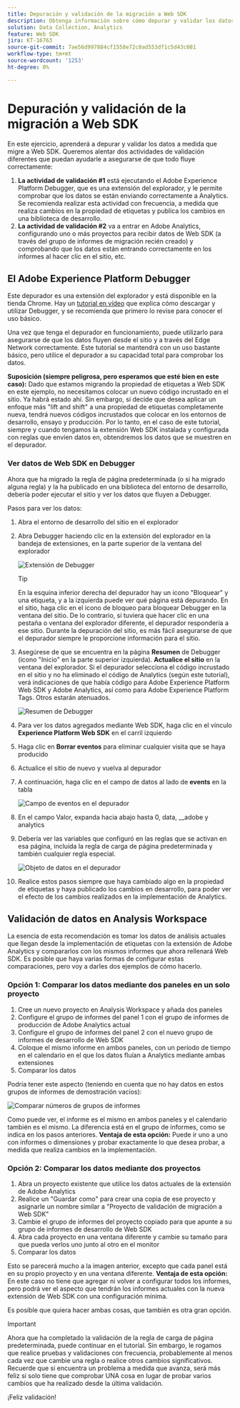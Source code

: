 ```yaml
---
title: Depuración y validación de la migración a Web SDK
description: Obtenga información sobre cómo depurar y validar los datos al migrar a Web SDK
solution: Data Collection, Analytics
feature: Web SDK
jira: KT-16763
source-git-commit: 7ae56d997884cf1558e72c0ad553df1c5d43c081
workflow-type: tm+mt
source-wordcount: '1253'
ht-degree: 0%

---
```



# Depuración y validación de la migración a Web SDK

En este ejercicio, aprenderá a depurar y validar los datos a medida que migre a Web SDK. Queremos alentar dos actividades de validación diferentes que puedan ayudarle a asegurarse de que todo fluye correctamente:

1. **La actividad de validación #1** está ejecutando el Adobe Experience Platform Debugger, que es una extensión del explorador, y le permite comprobar que los datos se están enviando correctamente a Analytics. Se recomienda realizar esta actividad con frecuencia, a medida que realiza cambios en la propiedad de etiquetas y publica los cambios en una biblioteca de desarrollo.
1. **La actividad de validación #2** va a entrar en Adobe Analytics, configurando uno o más proyectos para recibir datos de Web SDK (a través del grupo de informes de migración recién creado) y comprobando que los datos están entrando correctamente en los informes al hacer clic en el sitio, etc.

## El Adobe Experience Platform Debugger

Este depurador es una extensión del explorador y está disponible en la tienda Chrome. Hay un [tutorial en vídeo](https://experienceleague.adobe.com/en/docs/platform-learn/data-collection/debugger/overview) que explica cómo descargar y utilizar Debugger, y se recomienda que primero lo revise para conocer el uso básico.

Una vez que tenga el depurador en funcionamiento, puede utilizarlo para asegurarse de que los datos fluyen desde el sitio y a través del Edge Network correctamente. Este tutorial se mantendrá con un uso bastante básico, pero utilice el depurador a su capacidad total para comprobar los datos.

**Suposición (siempre peligrosa, pero esperamos que esté bien en este caso):** Dado que estamos migrando la propiedad de etiquetas a Web SDK en este ejemplo, no necesitamos colocar un nuevo código incrustado en el sitio. Ya habrá estado ahí. Sin embargo, si decide que desea aplicar un enfoque más &quot;lift and shift&quot; a una propiedad de etiquetas completamente nueva, tendrá nuevos códigos incrustados que colocar en los entornos de desarrollo, ensayo y producción. Por lo tanto, en el caso de este tutorial, siempre y cuando tengamos la extensión Web SDK instalada y configurada con reglas que envíen datos en, obtendremos los datos que se muestren en el depurador.

### Ver datos de Web SDK en Debugger

Ahora que ha migrado la regla de página predeterminada (o si ha migrado alguna regla) y la ha publicado en una biblioteca del entorno de desarrollo, debería poder ejecutar el sitio y ver los datos que fluyen a Debugger.

Pasos para ver los datos:

1. Abra el entorno de desarrollo del sitio en el explorador
1. Abra Debugger haciendo clic en la extensión del explorador en la bandeja de extensiones, en la parte superior de la ventana del explorador

   ![Extensión de Debugger](assets/debugger-extension.jpg)

   >[!TIP]
   >
   >En la esquina inferior derecha del depurador hay un icono &quot;Bloquear&quot; y una etiqueta, y a la izquierda puede ver qué página está depurando. En el sitio, haga clic en el icono de bloqueo para bloquear Debugger en la ventana del sitio. De lo contrario, si tuviera que hacer clic en una pestaña o ventana del explorador diferente, el depurador respondería a ese sitio. Durante la depuración del sitio, es más fácil asegurarse de que el depurador siempre le proporcione información para el sitio.

1. Asegúrese de que se encuentra en la página **Resumen** de Debugger (icono &quot;Inicio&quot; en la parte superior izquierda). **Actualice el sitio** en la ventana del explorador. Si el depurador selecciona el código incrustado en el sitio y no ha eliminado el código de Analytics (según este tutorial), verá indicaciones de que había código para Adobe Experience Platform Web SDK y Adobe Analytics, así como para Adobe Experience Platform Tags. Otros estarán atenuados.

   ![Resumen de Debugger](assets/debugger-summary.jpg)

1. Para ver los datos agregados mediante Web SDK, haga clic en el vínculo **Experience Platform Web SDK** en el carril izquierdo
1. Haga clic en **Borrar eventos** para eliminar cualquier visita que se haya producido
1. Actualice el sitio de nuevo y vuelva al depurador
1. A continuación, haga clic en el campo de datos al lado de **events** en la tabla

   ![Campo de eventos en el depurador](assets/events-field-in-debugger.jpg)

1. En el campo Valor, expanda hacia abajo hasta 0, data, __adobe y analytics
1. Debería ver las variables que configuró en las reglas que se activan en esa página, incluida la regla de carga de página predeterminada y también cualquier regla especial.

   ![Objeto de datos en el depurador](assets/data-object-in-debugger.jpg)

1. Realice estos pasos siempre que haya cambiado algo en la propiedad de etiquetas y haya publicado los cambios en desarrollo, para poder ver el efecto de los cambios realizados en la implementación de Analytics.

## Validación de datos en Analysis Workspace

La esencia de esta recomendación es tomar los datos de análisis actuales que llegan desde la implementación de etiquetas con la extensión de Adobe Analytics y compararlos con los mismos informes que ahora rellenará Web SDK.
Es posible que haya varias formas de configurar estas comparaciones, pero voy a darles dos ejemplos de cómo hacerlo.

### Opción 1: Comparar los datos mediante dos paneles en un solo proyecto

1. Cree un nuevo proyecto en Analysis Workspace y añada dos paneles
1. Configure el grupo de informes del panel 1 con el grupo de informes de producción de Adobe Analytics actual
1. Configure el grupo de informes del panel 2 con el nuevo grupo de informes de desarrollo de Web SDK
1. Coloque el mismo informe en ambos paneles, con un período de tiempo en el calendario en el que los datos fluían a Analytics mediante ambas extensiones
1. Comparar los datos

Podría tener este aspecto (teniendo en cuenta que no hay datos en estos grupos de informes de demostración vacíos):

![Comparar números de grupos de informes](assets/compare-report-suite-numbers-panels.jpg)

Como puede ver, el informe es el mismo en ambos paneles y el calendario también es el mismo. La diferencia está en el grupo de informes, como se indica en los pasos anteriores.
**Ventaja de esta opción:** Puede ir uno a uno con informes o dimensiones y probar exactamente lo que desea probar, a medida que realiza cambios en la implementación.

### Opción 2: Comparar los datos mediante dos proyectos

1. Abra un proyecto existente que utilice los datos actuales de la extensión de Adobe Analytics
1. Realice un &quot;Guardar como&quot; para crear una copia de ese proyecto y asignarle un nombre similar a &quot;Proyecto de validación de migración a Web SDK&quot;
1. Cambie el grupo de informes del proyecto copiado para que apunte a su grupo de informes de desarrollo de Web SDK
1. Abra cada proyecto en una ventana diferente y cambie su tamaño para que pueda verlos uno junto al otro en el monitor
1. Comparar los datos

Esto se parecerá mucho a la imagen anterior, excepto que cada panel está en su propio proyecto y en una ventana diferente.
**Ventaja de esta opción:** En este caso no tiene que agregar ni volver a configurar todos los informes, pero podrá ver el aspecto que tendrán los informes actuales con la nueva extensión de Web SDK con una configuración mínima.

Es posible que quiera hacer ambas cosas, que también es otra gran opción.

>[!IMPORTANT]
>
>Ahora que ha completado la validación de la regla de carga de página predeterminada, puede continuar en el tutorial. Sin embargo, le rogamos que realice pruebas y validaciones con frecuencia, probablemente al menos cada vez que cambie una regla o realice otros cambios significativos. Recuerde que si encuentra un problema a medida que avanza, será más feliz si solo tiene que comprobar UNA cosa en lugar de probar varios cambios que ha realizado desde la última validación.

¡Feliz validación!
